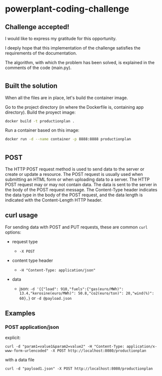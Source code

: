# powerplant-coding-challenge
## Challenge accepted!

I would like to express my gratitude for this opportunity.


I deeply hope that this implementation of the challenge satisfies the requirements of the documentation.

The algorithm, with which the problem has been solved, is explained in the comments of the code (main.py).

#

## Built the solution

When all the files are in place, let's build the container image.

Go to the project directory (in where the Dockerfile is, containing app directory).
Build the proyect image:

```bash
docker build -t productionplan .
```

Run a container based on this image:

```bash
docker run -d --name container -p 8888:8888 productionplan
```
#
## POST

The HTTP POST request method is used to send data to the server or create or update a resource. The POST request is usually used when submitting an HTML form or when uploading data to a server. The HTTP POST request may or may not contain data. The data is sent to the server in the body of the POST request message. The Content-Type header indicates the data type in the body of the POST request, and the data length is indicated with the Content-Length HTTP header.



## curl usage

For sending data with POST and PUT requests, these are common `curl` options:

 * request type

   * `-X POST`

 * content type header

   * `-H "Content-Type: application/json"`
 
* data
 
  * json: `-d '{{"load": 910,"fuels":{"gas(euro/MWh)": 13.4,"kerosine(euro/MWh)": 50.8,"co2(euro/ton)": 20,"wind(%)": 60},}` or `-d @payload.json`
  
## Examples

### POST application/json

explicit:

    curl -d "param1=value1&param2=value2" -H "Content-Type: application/x-www-form-urlencoded" -X POST http://localhost:8080/productionplan

with a data file
 
    curl -d "payload1.json" -X POST http://localhost:8080/productionplan

